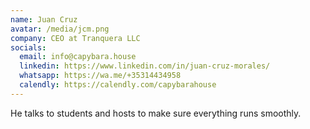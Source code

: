 ```yaml
---
name: Juan Cruz
avatar: /media/jcm.png
company: CEO at Tranquera LLC
socials:
  email: info@capybara.house
  linkedin: https://www.linkedin.com/in/juan-cruz-morales/
  whatsapp: https://wa.me/+35314434958
  calendly: https://calendly.com/capybarahouse
---
```


He talks to students and hosts to make sure everything runs smoothly.